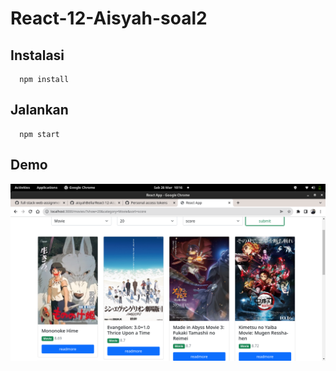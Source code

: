 # React-12-Aisyah-soal2

## Instalasi
```
  npm install
```

## Jalankan
```
  npm start
```

## Demo

<img src="https://github.com/aisyahBella/React-12-Aisyah-soal2/blob/main/ss.png">
